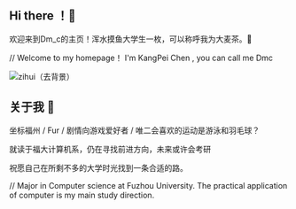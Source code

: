## Hi there ！👋
欢迎来到Dm_c的主页！浑水摸鱼大学生一枚，可以称呼我为大麦茶。🌱

 // Welcome to my homepage！ I'm KangPei Chen , you can call me Dmc

![zihui（去背景）](https://github.com/user-attachments/assets/94dfaeed-6c3f-48dd-a36d-b8a4b4c77de4)

## 关于我 💬
坐标福州 / Fur / 剧情向游戏爱好者 / 唯二会喜欢的运动是游泳和羽毛球？

就读于福大计算机系，仍在寻找前进方向，未来或许会考研

祝愿自己在所剩不多的大学时光找到一条合适的路。

// Major in Computer science at Fuzhou University.  The practical application of computer is my main study direction.
<!--
**Dmc-fur/Dmc-fur** is a ✨ _special_ ✨ repository because its `README.md` (this file) appears on your GitHub profile.

Here are some ideas to get you started:

- 🔭 I’m currently working on ...blabla
- 🌱 I’m currently learning ...
- 👯 I’m looking to collaborate on ...
- 🤔 I’m looking for help with ...
-💬  Ask me about ...
- 📫 How to reach me: ...
- 😄 Pronouns: ...
- ⚡ Fun fact: ...
-->
